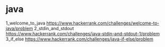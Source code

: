 # java
1_welcome_to_java https://www.hackerrank.com/challenges/welcome-to-java/problem
2_stdin_and_stdout https://www.hackerrank.com/challenges/java-stdin-and-stdout-1/problem   
3_if_else https://www.hackerrank.com/challenges/java-if-else/problem